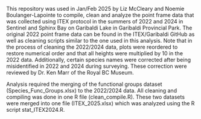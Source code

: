 This repository was used in Jan/Feb 2025 by Liz McCleary and Noemie Boulanger-Lapointe to compile, clean and analyze the point frame data that was collected using ITEX protocol in the summers of 2022 and 2024 in Sentinel and Sphinx Bay on Garibaldi Lake in Garibaldi Provincial Park. The original 2022 point frame data can be found in the ITEX/Garibaldi GitHub as well as cleaning scripts similar to the one used in this analysis. Note that in the process of cleaning the 2022/2024 data, plots were reordered to restore numerical order and that all heights were multiplied by 10 in the 2022 data. Additionally, certain species names were corrected after being misidentified in 2022 and 2024 during surveying. These correction were reviewed by Dr. Ken Marr of the Royal BC Museum. 

Analysis required the merging of the functional groups dataset (Species_Func_Groups.xlsx) to the 2022/2024 data. All cleaning and compiling was done in one R file (clean_compile.R). These two datasets were merged into one file (ITEX_2025.xlsx) which was analyzed using the R script stat_ITEX2024.R.
